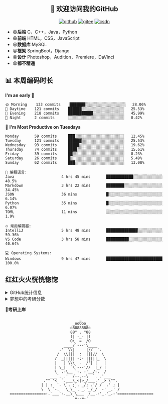 <h2 align="center">👋 欢迎访问我的GitHub</h2>
<p align="center">
  <a href="https://github.com/eternidad33"><img src="https://img.shields.io/badge/GitHub-24292e" alt="github"></a>
  <a href="https://gitee.com/eternidad33"><img src="https://img.shields.io/badge/Gitee-fe7300" alt="gitee"></a>
  <a href="https://blog.csdn.net/qq_42907802"><img src="https://img.shields.io/badge/CSDN-cf000e" alt="csdn"></a>
</p>


- 😄**后端** C，C++，Java，Python
- 😃**前端** HTML，CSS，JavaScript
- 😆**数据库** MySQL
- 😝**框架** SpringBoot，Django
- 😛**设计** Photoshop，Audition，Premiere，DaVinci
- 😧**都不精通**

## 📊 本周编码时长

<!--START_SECTION:waka-->
**I'm an early 🐤** 

```text
🌞 Morning    133 commits    ███████░░░░░░░░░░░░░░░░░░   28.06% 
🌆 Daytime    121 commits    ██████░░░░░░░░░░░░░░░░░░░   25.53% 
🌃 Evening    218 commits    ███████████░░░░░░░░░░░░░░   45.99% 
🌙 Night      2 commits      ░░░░░░░░░░░░░░░░░░░░░░░░░   0.42%

```
📅 **I'm Most Productive on Tuesdays** 

```text
Monday       59 commits     ███░░░░░░░░░░░░░░░░░░░░░░   12.45% 
Tuesday      121 commits    ██████░░░░░░░░░░░░░░░░░░░   25.53% 
Wednesday    93 commits     █████░░░░░░░░░░░░░░░░░░░░   19.62% 
Thursday     74 commits     ████░░░░░░░░░░░░░░░░░░░░░   15.61% 
Friday       39 commits     ██░░░░░░░░░░░░░░░░░░░░░░░   8.23% 
Saturday     26 commits     █░░░░░░░░░░░░░░░░░░░░░░░░   5.49% 
Sunday       62 commits     ███░░░░░░░░░░░░░░░░░░░░░░   13.08%

```


```text
💬 编程语言: 
Java                     4 hrs 45 mins       ████████████░░░░░░░░░░░░░   48.5% 
Markdown                 3 hrs 22 mins       ████████░░░░░░░░░░░░░░░░░   34.45% 
JSON                     36 mins             █░░░░░░░░░░░░░░░░░░░░░░░░   6.14% 
Python                   35 mins             █░░░░░░░░░░░░░░░░░░░░░░░░   6.07% 
TOML                     11 mins             ░░░░░░░░░░░░░░░░░░░░░░░░░   1.9%

🔥 常用编辑器: 
IntelliJ                 5 hrs 48 mins       ██████████████░░░░░░░░░░░   59.36% 
VS Code                  3 hrs 58 mins       ██████████░░░░░░░░░░░░░░░   40.64%

💻 Operating Systems: 
Windows                  9 hrs 47 mins       █████████████████████████   100.0%

```


<!--END_SECTION:waka-->



## 红红火火恍恍惚惚
<details>
<summary>GitHub统计信息</summary>

> 动态太少，不好意思展示
> 
> 下面的GitHub统计信息是来自于[github-readme-stats](https://github.com/anuraghazra/github-readme-stats)项目，里边有[中文文档](https://github.com/anuraghazra/github-readme-stats/blob/master/readme_cn.md)

<a href="https://github.com/eternidad33/eternidad33">
  <img align="center" src="https://github-readme-stats.anuraghazra1.vercel.app/api/top-langs/?username=eternidad33&theme=synthwave" />
</a>
<a href="https://github.com/eternidad33/eternidad33">
  <img align="center" src="https://github-readme-stats.anuraghazra1.vercel.app/api?username=eternidad33&show_icons=true&theme=synthwave" />
</a>
<br/>

#### 近期更新的仓库

<a href="https://github.com/eternidad33/eternidad33">
  <img align="center" src="https://github-readme-stats.anuraghazra1.vercel.app/api/pin/?username=eternidad33&repo=eternidad33&theme=synthwave" />
</a>    
<a href="https://github.com/eternidad33/eternidad33.github.io">
  <img align="center" src="https://github-readme-stats.anuraghazra1.vercel.app/api/pin/?username=eternidad33&repo=eternidad33.github.io&theme=synthwave" />
</a>
</details>
<details>
<summary>梦想中的考研分数</summary>

|  科目  | 分数 |
| :----: | :--: |
|  政治  | 100  |
|  英语  | 100  |
|  数学  | 150  |
| 专业课 | 150  |
|  总分  | 500  |

:alien: 哈哈，果然是在做梦
</details>


**🙏考研上岸**

```
                                 _                                  
                              _ooOoo_                               
                             o8888888o                              
                             88" . "88                              
                             (| -_- |)                              
                             O\  =  /O                              
                          ____/`---'\____                           
                        .'  \\|     |//  `.                         
                       /  \\|||  :  |||//  \                        
                      /  _||||| -:- |||||_  \                       
                      |   | \\\  -  /'| |   |                       
                      | \_|  `\`---'//  |_/ |                       
                      \  .-\__ `-. -'__/-.  /                       
                    ___`. .'  /--.--\  `. .'___                     
                 ."" '<  `.___\_<|>_/___.' _> \"".                  
                | | :  `- \`. ;`. _/; .'/ /  .' ; |           
                \  \ `-.   \_\_`. _.'_/_/  -' _.' /                 
  ================-.`___`-.__\ \___  /__.-'_.'_.-'================  
                              `=--=-'                            
```

